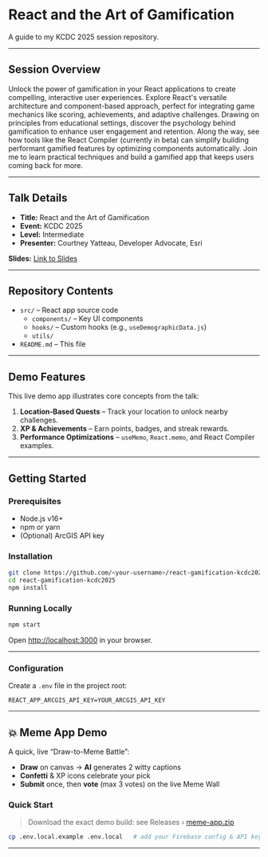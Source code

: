 # React and the Art of Gamification

A guide to my KCDC 2025 session repository.

---

## Session Overview

Unlock the power of gamification in your React applications to create compelling, interactive user experiences. Explore React's versatile architecture and component-based approach, perfect for integrating game mechanics like scoring, achievements, and adaptive challenges. Drawing on principles from educational settings, discover the psychology behind gamification to enhance user engagement and retention. Along the way, see how tools like the React Compiler (currently in beta) can simplify building performant gamified features by optimizing components automatically. Join me to learn practical techniques and build a gamified app that keeps users coming back for more.

---

## Talk Details

- **Title:** React and the Art of Gamification  
- **Event:** KCDC 2025  
- **Level:** Intermediate  
- **Presenter:** Courtney Yatteau, Developer Advocate, Esri  

**Slides:** [Link to Slides](https://github.com/cyatteau/react-gamification-kcdc2025/blob/main/Slides.pdf)

---

## Repository Contents

- `src/` – React app source code  
  - `components/` – Key UI components  
  - `hooks/` – Custom hooks (e.g., `useDemographicData.js`)  
  - `utils/`
- `README.md` – This file  

---

## Demo Features

This live demo app illustrates core concepts from the talk:

1. **Location‑Based Quests** – Track your location to unlock nearby challenges.  
2. **XP & Achievements** – Earn points, badges, and streak rewards.  
4. **Performance Optimizations** – `useMemo`, `React.memo`, and React Compiler examples.

---

## Getting Started

### Prerequisites

- Node.js v16+  
- npm or yarn  
- (Optional) ArcGIS API key

### Installation

```bash
git clone https://github.com/<your-username>/react-gamification-kcdc2025.git
cd react-gamification-kcdc2025
npm install
```

### Running Locally

```bash
npm start
```

Open [http://localhost:3000](http://localhost:3000) in your browser.

---

### Configuration

Create a `.env` file in the project root:

```env
REACT_APP_ARCGIS_API_KEY=YOUR_ARCGIS_API_KEY
```


---
## 💥 Meme App Demo

A quick, live “Draw-to-Meme Battle”:

- **Draw** on canvas → **AI** generates 2 witty captions  
- **Confetti** & XP icons celebrate your pick  
- **Submit** once, then **vote** (max 3 votes) on the live Meme Wall  

### Quick Start

> Download the exact demo build: see Releases › [meme-app.zip](https://github.com/cyatteau/react-gamification-kcdc2025/blob/main/meme-app.zip)

```bash
cp .env.local.example .env.local   # add your Firebase config & API keys
```
---

